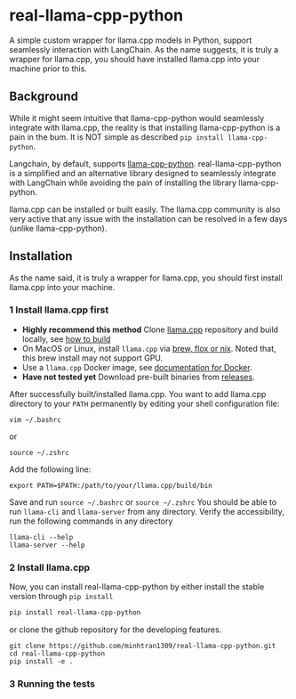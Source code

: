 # real-llama-cpp-python
A simple custom wrapper for llama.cpp models in Python, support seamlessly interaction with LangChain. As the name suggests, it is truly a wrapper for llama.cpp, you should have installed llama.cpp into your machine prior to this.

## Background

While it might seem intuitive that llama-cpp-python would seamlessly integrate with llama.cpp, the reality is that installing llama-cpp-python is a pain in the bum. It is NOT simple as described `pip install llama-cpp-python`.  

Langchain, by default, supports [llama-cpp-python](https://python.langchain.com/docs/integrations/llms/llamacpp/). real-llama-cpp-python is a simplified and an alternative library designed to seamlessly integrate with LangChain while avoiding the pain of installing the library llama-cpp-python. 

llama.cpp can be installed or built easily. The llama.cpp community is also very active that any issue with the installation can be resolved in a few days (unlike llama-cpp-python).  

## Installation
As the name said, it is truly a wrapper for llama.cpp, you should first install llama.cpp into your machine. 

### 1 Install llama.cpp first

- **Highly recommend this method** Clone [llama.cpp](https://github.com/ggerganov/llama.cpp/tree/master) repository and build locally, see [how to build](https://github.com/ggerganov/llama.cpp/blob/master/docs/build.md)
- On MacOS or Linux, install `llama.cpp` via [brew, flox or nix](https://github.com/ggerganov/llama.cpp/blob/master/docs/install.md). Noted that, this brew install may not support GPU.
- Use a ``llama.cpp`` Docker image, see [documentation for Docker](https://github.com/ggerganov/llama.cpp/blob/master/docs/docker.md). 
- **Have not tested yet** Download pre-built binaries from [releases](https://github.com/ggerganov/llama.cpp/releases).

After successfully built/installed llama.cpp. You want to add llama.cpp directory to your `PATH` permanently by editing your shell configuration file:
```
vim ~/.bashrc 
```
or
```
source ~/.zshrc
```
Add the following line: 
```
export PATH=$PATH:/path/to/your/llama.cpp/build/bin
```

Save and run `source ~/.bashrc`  or `source ~/.zshrc`
You should be able to run `llama-cli` and `llama-server` from any directory. Verify the accessibility, run the following commands in any directory 

```
llama-cli --help
llama-server --help
```

### 2 Install llama.cpp
Now, you can install real-llama-cpp-python by either install the stable version through `pip install`
```bash
pip install real-llama-cpp-python
```
or clone the github repository for the developing features.

```
git clone https://github.com/minhtran1309/real-llama-cpp-python.git
cd real-llama-cpp-python
pip install -e .
```

### 3 Running the tests